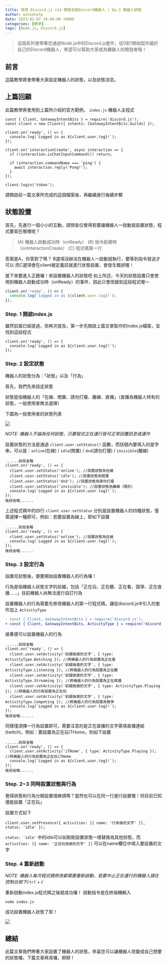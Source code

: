 ```yaml
---
title: 使用 Discord.js v14 開發全能Discord機器人 | Ep.3 機器人狀態
author: winsonotp
date: 2023-02-07 19:48:00 +0800
categories: [教學]
tags: [Node.js, Discord.js]
---
```


> 這個系列會帶著您通過Node.js中的Discord.js套件，從0到1開始製作屬於自己的Discord機器人，希望可以幫助大家成為機器人的開發者哦！

## 前言
這篇教學將會帶著大家設定機器人的狀態，以及狀態消息。


## 上篇回顧
此篇教學將會用到上篇所介紹的官方範例， `index.js` 機器人主程式
```javascript=
const { Client, GatewayIntentBits } = require('discord.js');
const client = new Client({ intents: [GatewayIntentBits.Guilds] });

client.on('ready', () => {
  console.log(`Logged in as ${client.user.tag}!`);
});

client.on('interactionCreate', async interaction => {
  if (!interaction.isChatInputCommand()) return;

  if (interaction.commandName === 'ping') {
    await interaction.reply('Pong!');
  }
});

client.login('token');
```
請開啟前一篇文章所完成的這個檔案後，再繼續進行後續步驟

## 狀態設置
首先，先進行一個小小的互動，請問各位覺得若要讓機器人一啟動就設置狀態，程式要寫在哪裡呢？
> (A) 機器人啟動成功時（onReady）
> (B) 指令創建時（onInteractionCreate）
> (C) 程式碼第一行

答案是A，你答對了嗎？
B選項沒辦法在機器人一啟動就執行，要等到指令發送才可以
而C選項會在client被定義前就進行狀態設置，會發生錯誤喔！

接下來要進入正題囉！來設置機器人的狀態吧
如上所述，今天的狀態設置只會使用到機器人啟動成功時（onReady）的事件，因此只會改變到這段程式喔～

```javascript
client.on('ready', () => {
  console.log(`Logged in as ${client.user.tag}!`);
});
```

### Step. 1 開啟index.js
雖然前面已經提過，但再次提及，第一步先開啟上篇文章製作的index.js檔案，並找到這段程式

```javascript=4
client.on('ready', () => {
  console.log(`Logged in as ${client.user.tag}!`);
});
```

### Step. 2 設定狀態
機器人的狀態分為：「狀態」以及「行為」

首先，我們先來設定狀態

狀態是指機器人的「在線、閒置、請勿打擾、離線、直播」（直播為機器人特有的狀態，一般使用者無法選擇）

下圖為一般使用者的狀態列表

![](https://i.imgur.com/DsNhdIr.png)

*NOTE: 機器人不論為任何狀態，只要程式正在運行皆可正常回覆訊息或運作*

設置狀態的方法是通過 `client.user.setStatus()` 函數，而括號內要填入的是字串，可以是：`online`(在線) / `idle`(閒置) / `dnd`(請勿打擾) / `invisible`(離線)
```javascript=3
......前段省略
client.on('ready', () => {
  client.user.setStatus('online'); //設置狀態為在線
  client.user.setStatus('idle'); //設置狀態為閒置
  client.user.setStatus('dnd'); //設置狀態為請勿打擾
  client.user.setStatus('invisible'); //設置狀態為離線（隱形）
  console.log(`Logged in as ${client.user.tag}!`);
});
後段省略......
```
上述程式碼中的四行 `client.user.setStatus` 分別是設置機器人的四種狀態，僅需選擇一種即可，例如：若要設置為線上，即如下設置
```javascript=3
......前段省略
client.on('ready', () => {
  client.user.setStatus('online'); //設置狀態為在線
  console.log(`Logged in as ${client.user.tag}!`);
});
後段省略......
```


### Step. 3 設定行為
設置完狀態後，便要開始設置機器人的行為囉！

行為是指機器人狀態文字的前綴，包括「正在玩、正在聽、正在看、競爭、正在直播......」目前機器人尚無法進行自訂行為

設置機器人的行為需要先修改機器人的第一行程式碼，讓從discord.js中引入的套件加上 `ActivityType`

```diff
- const { Client, GatewayIntentBits } = require('discord.js');
+ const { Client, GatewayIntentBits, ActivityType } = require('discord.js');
```
接著便可以設置機器人的行為
```javascript=3
......前段省略
client.on('ready', () => {
  client.user.setActivity('前綴後面的文字', { type: ActivityType.Watching }); //將機器人的行為設置為正在看
  client.user.setActivity('前綴後面的文字', { type: ActivityType.Listening }); //將機器人的行為設置為正在聽
  client.user.setActivity('前綴後面的文字', { type: ActivityType.Streaming }); //將機器人的行為設置為正在直播
  client.user.setActivity('前綴後面的文字', { type: ActivityType.Playing }); //將機器人的行為設置為正在玩
  client.user.setActivity('前綴後面的文字', { type: ActivityType.Competing }); //將機器人的行為設置為競爭
  console.log(`Logged in as ${client.user.tag}!`);
});
後段省略......
```
同樣僅須擇一行為設置即可，需要注意的是正在直播的文字需填直播連結(twitch)，例如：要設置為正在玩iTHome，則如下設置

```javascript=3
......前段省略
client.on('ready', () => {
  client.user.setActivity('iTHome', { type: ActivityType.Playing }); //將機器人的行為設置為正在玩iTHome
  console.log(`Logged in as ${client.user.tag}!`);
});
後段省略......
```

### Step. 2~3 同時設置狀態與行為
覺得狀態和行為分開設置很麻煩嗎？當然也可以在同一行進行設置喔！但目前已知僅能設置「正在玩」

設置方式如下
```javascript=3
client.user.setPresence({ activities: [{ name: '行為後的文字' }], status: 'idle' });
```

`status: 'idle'` 中的idle可以如剛剛設置狀態一樣替換為其他狀態，而 `activities: [{ name: '正在玩後面的文字' }]` 可以在name欄位中填入要設置的文字

### Step. 4 重新啟動
*NOTE: 機器人每次程式碼修改都需要重新啟動，若要中止正在運行的機器人請在控制台按下`Ctrl` + `C`*

重新啟動index.js程式碼之後就成功囉！
啟動指令是在終端機輸入
```
node index.js
```

成功設置機器人狀態了耶！

![](https://i.imgur.com/XvszEsW.png)


## 總結
此篇文章我們帶著大家設置了機器人的狀態，恭喜您可以讓機器人改變成自己想要的狀態囉，下篇文章再見囉，掰掰！